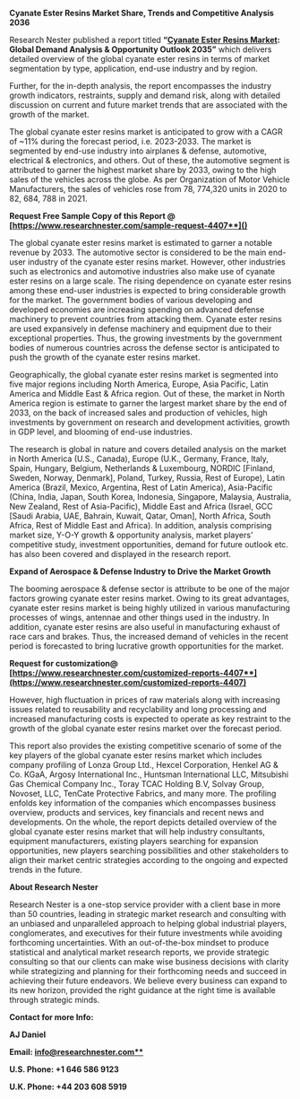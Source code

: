 ﻿**Cyanate Ester Resins Market Share, Trends and Competitive Analysis 2036**

Research Nester published a report titled **“[Cyanate Ester Resins Market](https://www.researchnester.com/reports/cyanate-ester-resins-market/4407): Global Demand Analysis & Opportunity Outlook 2035”** which delivers detailed overview of the global cyanate ester resins in terms of market segmentation by type, application, end-use industry and by region.

Further, for the in-depth analysis, the report encompasses the industry growth indicators, restraints, supply and demand risk, along with detailed discussion on current and future market trends that are associated with the growth of the market.

The global cyanate ester resins market is anticipated to grow with a CAGR of ~11% during the forecast period, i.e. 2023-2033. The market is segmented by end-use industry into airplanes & defense, automotive, electrical & electronics, and others. Out of these, the automotive segment is attributed to garner the highest market share by 2033, owing to the high sales of the vehicles across the globe. As per Organization of Motor Vehicle Manufacturers, the sales of vehicles rose from 78, 774,320 units in 2020 to 82, 684, 788 in 2021.

<a name="_hlk168911023"></a><a name="_hlk168911453"></a>**Request Free Sample Copy of this Report @ [https://www.researchnester.com/sample-request-4407**]()**

The global cyanate ester resins market is estimated to garner a notable revenue by 2033. The automotive sector is considered to be the main end-user industry of the cyanate ester resins market. However, other industries such as electronics and automotive industries also make use of cyanate ester resins on a large scale. The rising dependence on cyanate ester resins among these end-user industries is expected to bring considerable growth for the market. The government bodies of various developing and developed economies are increasing spending on advanced defense machinery to prevent countries from attacking them. Cyanate ester resins are used expansively in defense machinery and equipment due to their exceptional properties. Thus, the growing investments by the government bodies of numerous countries across the defense sector is anticipated to push the growth of the cyanate ester resins market.

Geographically, the global cyanate ester resins market is segmented into five major regions including North America, Europe, Asia Pacific, Latin America and Middle East & Africa region. Out of these, the market in North America region is estimate to garner the largest market share by the end of 2033, on the back of increased sales and production of vehicles, high investments by government on research and development activities, growth in GDP level, and blooming of end-use industries.

The research is global in nature and covers detailed analysis on the market in North America (U.S., Canada), Europe (U.K., Germany, France, Italy, Spain, Hungary, Belgium, Netherlands & Luxembourg, NORDIC [Finland, Sweden, Norway, Denmark], Poland, Turkey, Russia, Rest of Europe), Latin America (Brazil, Mexico, Argentina, Rest of Latin America), Asia-Pacific (China, India, Japan, South Korea, Indonesia, Singapore, Malaysia, Australia, New Zealand, Rest of Asia-Pacific), Middle East and Africa (Israel, GCC [Saudi Arabia, UAE, Bahrain, Kuwait, Qatar, Oman], North Africa, South Africa, Rest of Middle East and Africa). In addition, analysis comprising market size, Y-O-Y growth & opportunity analysis, market players’ competitive study, investment opportunities, demand for future outlook etc. has also been covered and displayed in the research report.

**Expand of Aerospace & Defense Industry to Drive the Market Growth**

The booming aerospace & defense sector is attribute to be one of the major factors growing cyanate ester resins market. Owing to its great advantages, cyanate ester resins market is being highly utilized in various manufacturing processes of wings, antennae and other things used in the industry. In addition, cyanate ester resins are also useful in manufacturing exhaust of race cars and brakes. Thus, the increased demand of vehicles in the recent period is forecasted to bring lucrative growth opportunities for the market.

**Request for customization@ [https://www.researchnester.com/customized-reports-4407**](https://www.researchnester.com/customized-reports-4407)**

However, high fluctuation in prices of raw materials along with increasing issues related to reusability and recyclability and long processing and increased manufacturing costs is expected to operate as key restraint to the growth of the global cyanate ester resins market over the forecast period.

This report also provides the existing competitive scenario of some of the key players of the global cyanate ester resins market which includes company profiling of Lonza Group Ltd., Hexcel Corporation, Henkel AG & Co. KGaA, Argosy International Inc., Huntsman International LLC, Mitsubishi Gas Chemical Company Inc., Toray TCAC Holding B.V, Solvay Group, Novoset, LLC, TenCate Protective Fabrics, and many more. The profiling enfolds key information of the companies which encompasses business overview, products and services, key financials and recent news and developments. On the whole, the report depicts detailed overview of the global cyanate ester resins market that will help industry consultants, equipment manufacturers, existing players searching for expansion opportunities, new players searching possibilities and other stakeholders to align their market centric strategies according to the ongoing and expected trends in the future.

<a name="_hlk168910495"></a>**About Research Nester**

Research Nester is a one-stop service provider with a client base in more than 50 countries, leading in strategic market research and consulting with an unbiased and unparalleled approach to helping global industrial players, conglomerates, and executives for their future investments while avoiding forthcoming uncertainties. With an out-of-the-box mindset to produce statistical and analytical market research reports, we provide strategic consulting so that our clients can make wise business decisions with clarity while strategizing and planning for their forthcoming needs and succeed in achieving their future endeavors. We believe every business can expand to its new horizon, provided the right guidance at the right time is available through strategic minds.

**Contact for more Info:**

**AJ Daniel**

**Email: [info@researchnester.com**](mailto:info@researchnester.com)**

**U.S. Phone: +1 646 586 9123** 

**U.K. Phone: +44 203 608 5919**


